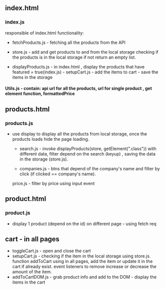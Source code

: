 ## index.html
### index.js
responsible of index.html functionality:


 - fetchProducts.js - fetching all the products from the API

 - store.js - add and get products to and from the local storage
    checking if the products is in the local storage if not return an empty list.

 - displayProducts.js - in index.html , display the products that have featured = true(index.js)
        - setupCart.js - add the items to cart
        - save the items in the storage
        
####   Utils.js - contain: api url for all the products, url for single product , get element function, formattedPrice

## products.html
### products.js
- use display to display all the products from local storage, once the products loads hide the page loading.

    - search.js - invoke displayProducts(store, getElement(".class")) with different data, filter depend on the search (keyup) , saving the data in the storage (store.js).

    - companies.js - btns that depend of the company's name and filter by click (if clicked == company's name).

    price.js - filter by price using input event

## product.html
### product.js
- display 1 product (depend on the id) on different page - using fetch req

## cart - in all pages
- toggleCart.js - open and close the cart
- setupCart.js - checking if the item in the local storage using store.js. function addToCart using in all pages, add the item or update it in the cart if already exist.
event listeners to remove increase or decrease the amount of the item.
- addToCartDOM.js - grab product info and add to the DOM - display the items in the cart
